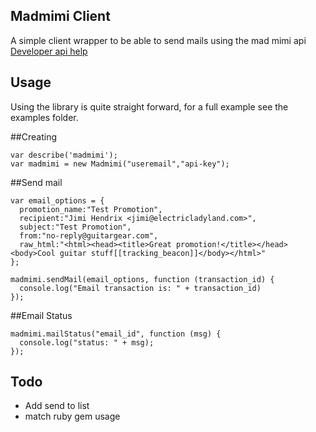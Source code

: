 Madmimi Client
--------------

A simple client wrapper to be able to send mails using the mad mimi api [Developer api help](http://developer.madmimi.com)

Usage
-----

Using the library is quite straight forward, for a full example see the examples folder.

##Creating

    var describe('madmimi');
    var madmimi = new Madmimi("useremail","api-key");

##Send mail
    
    var email_options = {
      promotion_name:"Test Promotion",
      recipient:"Jimi Hendrix <jimi@electricladyland.com>",
      subject:"Test Promotion",
      from:"no-reply@guitargear.com",
      raw_html:"<html><head><title>Great promotion!</title></head><body>Cool guitar stuff[[tracking_beacon]]</body></html>"
    };

    madmimi.sendMail(email_options, function (transaction_id) {
      console.log("Email transaction is: " + transaction_id)
    });

##Email Status

    madmimi.mailStatus("email_id", function (msg) {
      console.log("status: " + msg);
    });


Todo
----

  * Add send to list
  * match ruby gem usage
